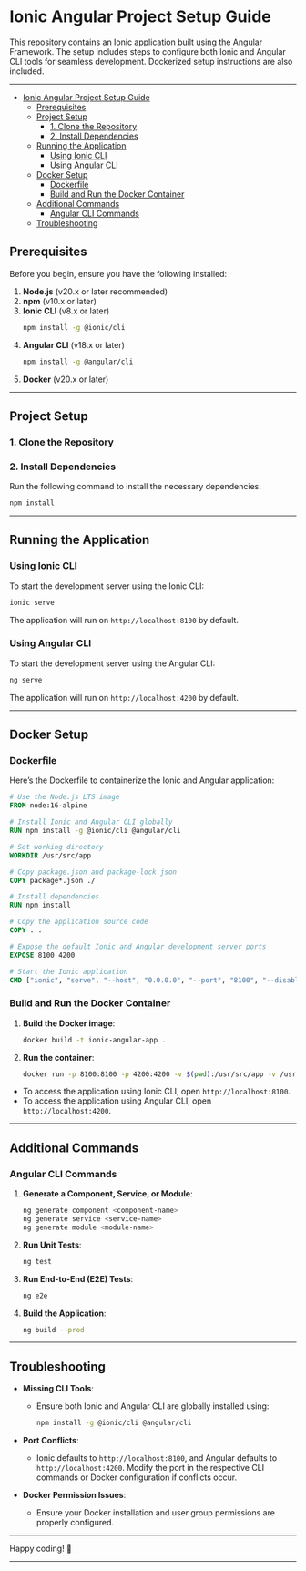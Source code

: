 
# Ionic Angular Project Setup Guide

This repository contains an Ionic application built using the Angular Framework. The setup includes steps to configure both Ionic and Angular CLI tools for seamless development. Dockerized setup instructions are also included.

---
<!-- TOC -->
* [Ionic Angular Project Setup Guide](#ionic-angular-project-setup-guide)
  * [Prerequisites](#prerequisites)
  * [Project Setup](#project-setup)
    * [1. Clone the Repository](#1-clone-the-repository)
    * [2. Install Dependencies](#2-install-dependencies)
  * [Running the Application](#running-the-application)
    * [Using Ionic CLI](#using-ionic-cli)
    * [Using Angular CLI](#using-angular-cli)
  * [Docker Setup](#docker-setup)
    * [Dockerfile](#dockerfile)
    * [Build and Run the Docker Container](#build-and-run-the-docker-container)
  * [Additional Commands](#additional-commands)
    * [Angular CLI Commands](#angular-cli-commands)
  * [Troubleshooting](#troubleshooting)
<!-- TOC -->

## Prerequisites

Before you begin, ensure you have the following installed:

1. **Node.js** (v20.x or later recommended)
2. **npm** (v10.x or later)
3. **Ionic CLI** (v8.x or later)
   ```bash
   npm install -g @ionic/cli
   ```
4. **Angular CLI** (v18.x or later)
   ```bash
   npm install -g @angular/cli
   ```
5. **Docker** (v20.x or later)

---

## Project Setup

### 1. Clone the Repository

### 2. Install Dependencies
Run the following command to install the necessary dependencies:
```bash
npm install
```

---

## Running the Application

### Using Ionic CLI
To start the development server using the Ionic CLI:
```bash
ionic serve
```

The application will run on `http://localhost:8100` by default.

### Using Angular CLI
To start the development server using the Angular CLI:
```bash
ng serve
```

The application will run on `http://localhost:4200` by default.

---

## Docker Setup

### Dockerfile
Here’s the Dockerfile to containerize the Ionic and Angular application:

```dockerfile
# Use the Node.js LTS image
FROM node:16-alpine

# Install Ionic and Angular CLI globally
RUN npm install -g @ionic/cli @angular/cli

# Set working directory
WORKDIR /usr/src/app

# Copy package.json and package-lock.json
COPY package*.json ./

# Install dependencies
RUN npm install

# Copy the application source code
COPY . .

# Expose the default Ionic and Angular development server ports
EXPOSE 8100 4200

# Start the Ionic application
CMD ["ionic", "serve", "--host", "0.0.0.0", "--port", "8100", "--disableHostCheck"]
```

### Build and Run the Docker Container

1. **Build the Docker image**:
   ```bash
   docker build -t ionic-angular-app .
   ```

2. **Run the container**:
   ```bash
   docker run -p 8100:8100 -p 4200:4200 -v $(pwd):/usr/src/app -v /usr/src/app/node_modules --rm ionic-angular-app
   ```

- To access the application using Ionic CLI, open `http://localhost:8100`.
- To access the application using Angular CLI, open `http://localhost:4200`.

---

## Additional Commands

### Angular CLI Commands
1. **Generate a Component, Service, or Module**:
   ```bash
   ng generate component <component-name>
   ng generate service <service-name>
   ng generate module <module-name>
   ```

2. **Run Unit Tests**:
   ```bash
   ng test
   ```

3. **Run End-to-End (E2E) Tests**:
   ```bash
   ng e2e
   ```

4. **Build the Application**:
   ```bash
   ng build --prod
   ```

---

## Troubleshooting

- **Missing CLI Tools**:
  - Ensure both Ionic and Angular CLI are globally installed using:
    ```bash
    npm install -g @ionic/cli @angular/cli
    ```

- **Port Conflicts**:
  - Ionic defaults to `http://localhost:8100`, and Angular defaults to `http://localhost:4200`. Modify the port in the respective CLI commands or Docker configuration if conflicts occur.

- **Docker Permission Issues**:
  - Ensure your Docker installation and user group permissions are properly configured.

---

Happy coding! 🎉

---
